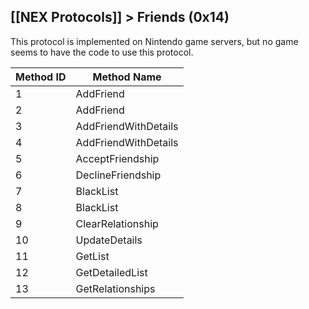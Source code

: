 [[NEX Protocols]] > Friends (0x14)
---

This protocol is implemented on Nintendo game servers, but no game seems to have the code to use this protocol.

| Method ID | Method Name |
| --- | --- |
| 1 | AddFriend |
| 2 | AddFriend |
| 3 | AddFriendWithDetails |
| 4 | AddFriendWithDetails |
| 5 | AcceptFriendship |
| 6 | DeclineFriendship |
| 7 | BlackList |
| 8 | BlackList |
| 9 | ClearRelationship |
| 10 | UpdateDetails |
| 11 | GetList |
| 12 | GetDetailedList |
| 13 | GetRelationships |